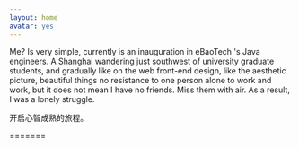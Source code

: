 ```yaml
---
layout: home
avatar: yes
---
```


Me? Is very simple, currently is an inauguration in eBaoTech 's Java engineers. A Shanghai wandering just southwest of university graduate students, and gradually like on the web front-end design, like the aesthetic picture, beautiful things no resistance to one person alone to work and work, but it does not mean I have no friends. Miss them with air. As a result, I was a lonely struggle.


开启心智成熟的旅程。

=======
>>>>>>> 
